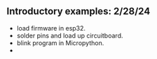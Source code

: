 ## Introductory examples:  2/28/24

 - load firmware in esp32.
 - solder pins and load up circuitboard.
 - blink program in Micropython.
 - 


